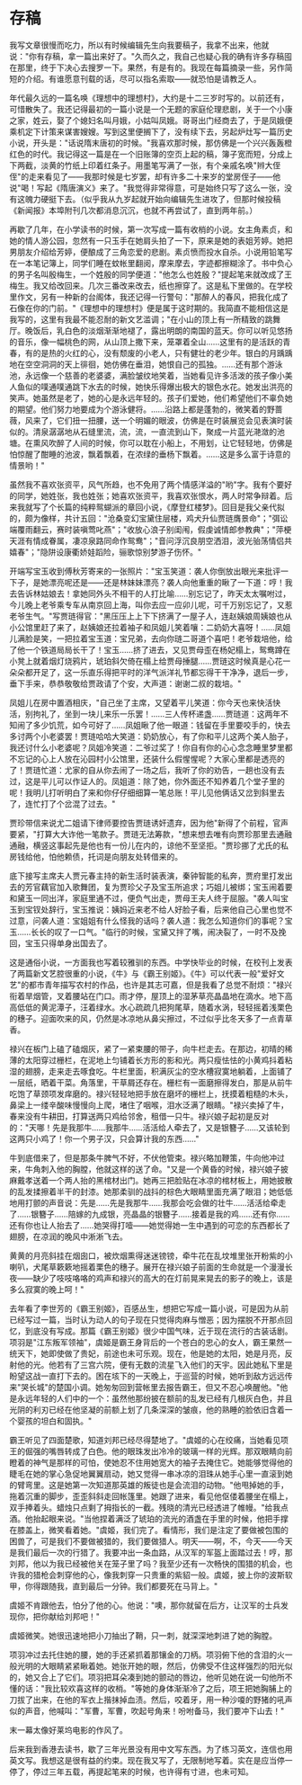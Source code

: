 # 存稿

我写文章很慢而吃力，所以有时候编辑先生向我要稿子，我拿不出来，他就说："你有存稿，拿一篇出来好了。"久而久之，我自己也疑心我的确有许多存稿囤在那里，终于下决心去搜罗一下。果然，有是有的。我现在每篇摘录一些，另作简短的介绍。有谁愿意刊载的话，尽可以指名索取——就恐怕是请教乏人。

年代最久远的一篇名唤《理想中的理想村》，大约是十二三岁时写的。以前还有，可惜散失了。我还记得最初的一篇小说是一个无题的家庭伦理悲剧，关于一个小康之家，姓云，娶了个媳妇名叫月娥，小姑叫凤娥。哥哥出门经商去了，于是凤娥便乘机定下计策来谋害嫂嫂。写到这里便搁下了，没有续下去，另起炉灶写一篇历史小说，开头是："话说隋末唐初的时候。"我喜欢那时候，那仿佛是一个兴兴轰轰橙红色的时代。我记得这一篇是在一个旧账簿的空页上起的稿，簿子宽而短，分成上下两截，淡黄的竹纸上印着红条子。用墨笔写满了一张，有个亲戚名唤"辫大侄侄"的走来看见了——我那时候是七岁罢，却有许多二十来岁的堂房侄子——他说"喝！写起《隋唐演义》来了。"我觉得非常得意，可是始终只写了这么一张，没有这魄力硬挺下去。（似乎我从九岁起就开始向编辑先生进攻了，但那时候投稿《新闻报》本埠附刊几次都消息沉沉，也就不再尝试了，直到两年前。）

再歇了几年，在小学读书的时候，第一次写成一篇有收梢的小说。女主角素贞，和她的情人游公园，忽然有一只玉手在她肩头拍了一下，原来是她的表姐芳婷。她把男朋友介绍给芳婷，便酿成了三角恋爱的悲剧。素贞愤而投水自杀。小说用铅笔写在一本笔记簿上，同学们睡在蚊帐里翻阅，摩来摩去，字迹都擦糊涂了。书中负心的男子名叫殷梅生，一个姓殷的同学便道："他怎么也姓殷？"提起笔来就改成了王梅生。我又给改回来。几次三番改来改去，纸也擦穿了。这是私下里做的。在学校里作文，另有一种新的台阁体，我还记得一行警句："那醉人的春风，把我化成了石像在你的门前。"《理想中的理想村》便是属于这时期的。我简直不能相信这是我写的，这里有我最不能忍耐的新文艺滥调；"在小山的顶上有一所精致的跳舞厅。晚饭后，乳白色的淡烟渐渐地褪了，露出明朗的南国的蓝天。你可以听见悠扬的音乐，像一幅桃色的网，从山顶上撒下来，笼罩着全山……这里有的是活跃的青春，有的是热的火红的心，没有颓废的小老人，只有健壮的老少年。银白的月踽踽地在空空洞洞的天上徘徊，她仿佛在垂泪，她恨自己的孤独。……还有那个游泳池，永远像一个慈善的老婆婆，满脸皱纹地笑着，当她看见许多活泼的孩子像小美人鱼似的噗通噗通跳下水去的时候，她快乐得爆出极大的银色水花。她发出洪亮的笑声。她虽然是老了，她的心是永远年轻的。孩子们爱她，他们希望他们不辜负她的期望。他们努力地要成为个游泳健将。……沿路上都是蓬勃的，微笑着的野蔷薇，风来了，它们扭一扭腰，送一个明媚的眼波，仿佛是在时装展览会见表演时装似的。清泉潺潺地从石缝里流，流，流，一直流到山下，聚成一片蓝光滟潋的池塘。在熏风吹醉了人间的时候，你可以耽在小船上，不用划，让它轻轻地，仿佛是怕惊醒了酣睡的池波，飘着飘着，在浓绿的垂杨下飘着。……这是多么富于诗意的情景哟！"

虽然我不喜欢张资平，风气所趋，也不免用了两个情感洋溢的"哟"字。我有个要好的同学，她姓张，我也姓张；她喜欢张资平，我喜欢张恨水，两人时常争辩着。后来我就写了个长篇的纯粹鸳蝴派的章回小说，《摩登红楼梦》。回目是我父亲代拟的，颇为像样，共计五回："沧桑变幻宝黛住层楼，鸡犬升仙贾琏膺景命"；"弭讼端覆雨翻云，赛时装嗔莺叱燕"；"收放心浪子别闺闱，假虔诚情郎参教典"；"萍梗天涯有情成眷属，凄凉泉路同命作鸳鸯"；"音问浮沉良朋空洒泪，波光骀荡情侣共嬉春"；"隐阱设康衢娇娃蹈险，骊歌惊别梦游子伤怀。"

开端写宝玉收到傅秋芳寄来的一张照片："宝玉笑道：袭人你倒放出眼光来批评一下子，是她漂亮呢还是——还是林妹妹漂亮？袭人向他重重的瞅了一下道：哼！我去告诉林姑娘去！拿她同外头不相干的人打比喻……别忘记了，昨天太太嘱咐过，今儿晚上老爷乘专车从南京回上海，叫你去应一应卯儿呢，可千万别忘记了，又惹老爷生气。"写贾琏得官："黑压压上上下下挤满了一屋子人，连赵姨娘周姨娘也从小公馆里赶了来了，赵姨娘还拉着袖子和凤姐儿笑着嚷：二奶奶大喜呀！……凤姐儿满脸是笑，一把拉着宝玉道：宝兄弟，去向你琏二哥道个喜吧！老爷栽培他，给了他一个铁道局局长干了！宝玉……挤了进去，又见贾母歪在杨妃榻上，鸳鸯蹲在小凳上就着烟灯烧鸦片，琥珀斜欠倚在榻上给贾母捶腿……贾琏这时候真是心花一朵朵都开足了，这一乐直乐得把平时的洋气派洋礼节都忘得干干净净，退后一步，垂下手来，恭恭敬敬给贾政请了个安，大声道：谢谢二叔的栽培。"

凤姐儿在房中置酒相庆，"自己坐了主席，又望着平儿笑道：你今天也来快活快活，别拘礼了，坐到一块儿来乐一乐罢！……三人传杯递盏……贾琏道：这两年不知闹了多少饥荒，如今可好了……凤姐瞅了他一眼道：钱留在手里要咬手的，快去多讨两个小老婆罢！贾琏哈哈大笑道：奶奶放心，有了你和平儿这两个美人胎子，我还讨什么小老婆呢？凤姐冷笑道：二爷过奖了！你自有你的心心念念睡里梦里都不忘记的心上人放在沁园村小公馆里，还装什么假惺惺呢？大家心里都是透亮的了！贾琏忙道：尤家的自从你去闹了一场之后，我听了你的劝告，一趟也没有去过，这是平儿可以作证人的。凤姐道：除了她，你外面还不知养着几个堂子里的呢！我明儿打听明白了来和你仔仔细细算一笔总账！平儿见他俩话又岔到斜里去了，连忙打了个岔混了过去。"

贾珍带信来说尤二姐请下律师要控告贾琏诱奸遗弃，因为他"新得了个前程，官声要紧，"打算大大诈他一笔款子。贾琏无法筹款，"想来想去唯有向贾珍那里去通融通融，横竖这事起先是他也有一份儿在内的，谅他不至坚拒。"贾珍挪了尤氏的私房钱给他，怕他赖债，托词是向朋友处转借来的。

底下接写主席夫人贾元春主持的新生活时装表演，秦钟智能的私奔，贾府里打发出去的芳官藕官加入歌舞团，复为贾珍父子及宝玉所追求；巧姐儿被绑；宝玉闹着要和黛玉一同出洋，家庭里通不过，便负气出走，贾母王夫人终于屈服。"袭人叫宝玉到宝钗处辞行，宝玉推说：姨妈近来老不给人好脸子看，后来他自己心里也觉不过意，问袭人道：宝姐姐有什么怪我的话吗？袭人道：我怎么知道你们的事呢？宝玉……长长的叹了一口气。"临行的时候，宝黛又拌了嘴，闹决裂了，一时不及挽回，宝玉只得单身出国去了。

这是通俗小说，一方面我也写着较雅驯的东西。中学快毕业的时候，在校刊上发表了两篇新文艺腔很重的小说，《牛》与《霸王别姬》。《牛》可以代表一般"爱好文艺"的都市青年描写农村的作品，也许是其志可嘉，但是我看了总觉不耐烦："禄兴衔着旱烟管，叉着腰站在门口。雨才停，屋顶上的湿茅草亮晶晶地在滴水。地下高高低低的黄泥潭子，汪着绿水。水心疏疏几把狗尾草，随着水涡，轻轻摇着浅栗色的穗子。迎面吹来的风，仍然是冰凉地从鼻尖擦过，不过似乎比冬天多了一点青草香。

禄兴在板门上磕了磕烟灰，紧了一紧束腰的带子，向牛栏走去。在那边，初晴的稀薄的太阳穿过栅栏，在泥地上匀铺着长方形的影和光。两只瘦怯怯的小黄鸡抖着粘湿的翅膀，走来走去啄食吃。牛栏里面，积满灰尘的空水槽寂寞地躺着，上面铺了一层纸，晒着干菜。角落里，干草屑还存在。栅栏有一面磨擦得发白，那是从前牛吃饱了草颈项发痒磨的。禄兴轻轻地把手放在磨坏的栅栏上，抚摸着粗糙的木头，鼻梁上一缕辛酸味慢慢向上爬，堵住了咽喉，泪水泛满了眼睛。"禄兴卖掉了牛，春来没有牛耕田，打算送两只鸡给邻舍，租借一只牛。禄兴娘子起初是反对的："天哪！先是我那牛……我那牛……活活给人牵去了，又是银簪子……又该轮到这两只小鸡了！你一个男子汉，只会算计我的东西……"

牛到底借来了，但是那条牛脾气不好，不伏他管束。禄兴略加鞭策，牛向他冲过来，牛角刺入他的胸膛，他就这样的送了命。"又是一个黄昏的时候，禄兴娘子披麻戴孝送着一个两人抬的黑棺材出门。她再三把脸贴在冰凉的棺材板上，用她披散的乱发揉擦着半干的封漆。她那柔驯的战抖的棕色大眼睛里面充满了眼泪；她低低地用打颤的声音说：先是……先是我那牛……我那会吃会做的壮牛……活活给牵走了……银簪子……陪嫁的九成银，亮晶晶的银簪子……接着是我的鸡……还有你……还有你也让人抬去了……她哭得打噎——她觉得她一生中遇到的可恋的东西都长了翅膀，在凉润的晚风中淅淅飞去。

黄黄的月亮斜挂在烟囱口，被炊烟熏得迷迷镑镑，牵牛花在乱坟堆里张开粉紫的小喇叭，犬尾草簌簌地摇着栗色的穗子。展开在禄兴娘子前面的生命就是一个漫漫长夜——缺少了吱吱咯咯的鸡声和禄兴的高大的在灯前晃来晃去的影子的晚上，该是多么寂寞的晚上呵！"

去年看了李世芳的《霸王别姬》，百感丛生，想把它写成一篇小说，可是因为从前已经写过一篇，当时认为动人的句子现在只觉得肉麻与憎恶；因为摆脱不开那点回忆，到底没有写成。那篇《霸王别姬》很少中国气味，近于现在流行的古装话剧。项羽是"江东叛军领袖"，虞姬是霸王身背后的一个苍白的忠心的女人，霸王果然一统天下，她即使做了贵妃，前途也未可乐观。现在，他是她的太阳，她是月亮，反射他的光。他若有了三宫六院，便有无数的流星飞入他们的天宇。因此她私下里是盼望这战一直打下去的。困在垓下的一天晚上，于巡营的时候，她听到敌方远远传来"哭长城"的楚国小调。她匆匆回到营帐里去报告霸王，但又不忍心唤醒他。"他是永远年轻的人们中的一个：虽然他那纷披在额前的乱发已经有几根灰白色，并且光阴的利刃已经在他坚凝的前额上划了几条深深的皱痕，他的熟睡的脸依旧含着一个婴孩的坦白和固执。"

霸王听见了四面楚歌，知道刘邦已经尽得楚地了。"虞姬的心在绞痛，当她看见项王的倔强的嘴唇转成了白色。他的眼珠发出冷冷的玻璃一样的光辉。那双眼睛向前瞪着的神气是那样的可怕，使她忍不住用她宽大的袖子去掩住它。她能够觉得他的睫毛在她的掌心急促地翼翼扇动，她又觉得一串冰凉的泪珠从她手心里一直滚到她的臂弯里。这是她第一次知道那英雄的叛徒也是会流泪的动物。"他甩掉她的手，拖着沉重的脚步，歪歪斜斜走回帐篷里。她跟了进来，看见他伛偻着腰坐在榻上，双手捧着头。蜡烛只点剩了拇指长的一截。残晓的清光已经透进了帷幔。"给我点酒。他抬起眼来说。"当他捏着满泛了琥珀的流光的酒盏在手里的时候，他把手撑在膝盖上，微笑看着她。"虞姬，我们完了。看情形，我们是注定了要做被包围的困兽了，可是我们不要做被猎的，我们要做猎人。明天——啊，不，今天——今天是我们最后一次的行猎了。我要冲出一条血路，从汉军的军盔上面踏过去！哼，那刘邦，他以为我已经被他关在笼子里了吗？我至少还有一次畅快的围猎的机会，也许我的猎枪会刺穿他的心，像我刺穿一只贵重的紫貂一般。虞姬，披上你的波斯软甲，你得跟随我，直到最后一分钟。我们都要死在马背上。"

虞姬不肯跟他去，怕分了他的心。他说："噢，那你就留在后方，让汉军的士兵发现你，把你献给刘邦吧！"

虞姬微笑。她很迅速地把小刀抽出了鞘，只一刺，就深深地刺进了她的胸膛。

项羽冲过去托住她的腰，她的手还紧抓着那镶金的刀柄。项羽俯下他的含泪的火一般光明的大眼睛紧紧瞅着她。她张开她的眼，然后，仿佛受不住这样强烈的阳光似的，她又合上了它们。项羽把耳朵凑到她的颤动的唇边，他听见她在说一句他所不懂的话："我比较欢喜这样的收梢。"等她的身体渐渐冷了之后，项王把她胸脯上的刀拔了出来，在他的军衣上揩抹掉血渍。然后，咬着牙，用一种沙嗄的野猪的吼声似的声音，他喊叫："军曹，军曹，吹起号角来！吩咐备马，我们要冲下山去！"

末一幕太像好莱坞电影的作风了。

后来我到香港去读书，歇了三年光景没有用中文写东西。为了练习英文，连信也用英文写。我想这是很有益的约束。现在我又写了，无限制地写着。实在是应当停一停了，停过三年五载，再提起笔来的时候，也许得有寸进，也未可知。